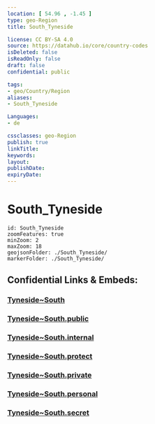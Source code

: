 ```yaml
---
location: [ 54.96 , -1.45 ] 
type: geo-Region
title: South_Tyneside

license: CC BY-SA 4.0
source: https://datahub.io/core/country-codes
isDeleted: false
isReadOnly: false
draft: false
confidential: public

tags:
- geo/Country/Region
aliases:
- South_Tyneside

Languages:
- de

cssclasses: geo-Region
publish: true
linkTitle: 
keywords: 
layout: 
publishDate: 
expiryDate: 
---
```


# South_Tyneside

```leaflet
id: South_Tyneside
zoomFeatures: true 
minZoom: 2 
maxZoom: 18
geojsonFolder: ./South_Tyneside/
markerFolder: ./South_Tyneside/
```


## Confidential Links & Embeds: 

### [Tyneside~South](/_Standards/Earth/Continent/Europe/Europe~North/UK/England/Regions~England/North_East_England/Tyneside~South.md) 

### [Tyneside~South.public](/_public/Earth/Continent/Europe/Europe~North/UK/England/Regions~England/North_East_England/Tyneside~South.public.md) 

### [Tyneside~South.internal](/_internal/Earth/Continent/Europe/Europe~North/UK/England/Regions~England/North_East_England/Tyneside~South.internal.md) 

### [Tyneside~South.protect](/_protect/Earth/Continent/Europe/Europe~North/UK/England/Regions~England/North_East_England/Tyneside~South.protect.md) 

### [Tyneside~South.private](/_private/Earth/Continent/Europe/Europe~North/UK/England/Regions~England/North_East_England/Tyneside~South.private.md) 

### [Tyneside~South.personal](/_personal/Earth/Continent/Europe/Europe~North/UK/England/Regions~England/North_East_England/Tyneside~South.personal.md) 

### [Tyneside~South.secret](/_secret/Earth/Continent/Europe/Europe~North/UK/England/Regions~England/North_East_England/Tyneside~South.secret.md)

